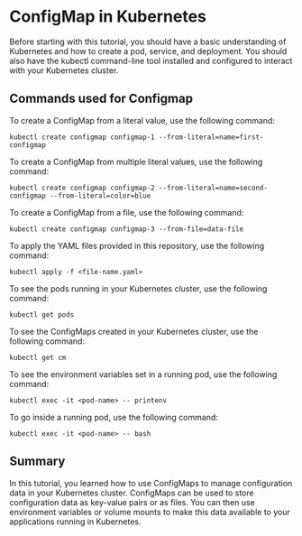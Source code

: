 # ConfigMap in Kubernetes

Before starting with this tutorial, you should have a basic understanding of Kubernetes and how to create a pod, service, and deployment. You should also have the kubectl command-line tool installed and configured to interact with your Kubernetes cluster.

## Commands used for Configmap
To create a ConfigMap from a literal value, use the following command:
```
kubectl create configmap configmap-1 --from-literal=name=first-configmap
```

To create a ConfigMap from multiple literal values, use the following command:
```
kubectl create configmap configmap-2 --from-literal=name=second-configmap --from-literal=color=blue
```

To create a ConfigMap from a file, use the following command:
```
kubectl create configmap configmap-3 --from-file=data-file
```

To apply the YAML files provided in this repository, use the following command:
```
kubectl apply -f <file-name.yaml>
```

To see the pods running in your Kubernetes cluster, use the following command:
```
kubectl get pods
```

To see the ConfigMaps created in your Kubernetes cluster, use the following command:
```
kubectl get cm
```

To see the environment variables set in a running pod, use the following command:
```
kubectl exec -it <pod-name> -- printenv
```

To go inside a running pod, use the following command:
```
kubectl exec -it <pod-name> -- bash
```

## Summary
In this tutorial, you learned how to use ConfigMaps to manage configuration data in your Kubernetes cluster. ConfigMaps can be used to store configuration data as key-value pairs or as files. You can then use environment variables or volume mounts to make this data available to your applications running in Kubernetes.
